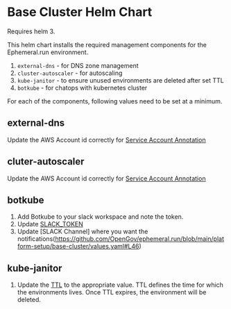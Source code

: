 # Base Cluster Helm Chart

Requires helm 3.

This helm chart installs the required management components for the Ephemeral.run environment.

1. `external-dns` - for DNS zone management
2. `cluster-autoscaler` - for autoscaling
3. `kube-janitor` - to ensure unused environments are deleted after set TTL
4. `botkube` - for chatops with kubernetes cluster

For each of the components, following values need to be set at a minimum.

## external-dns

Update the AWS Account id correctly for [Service Account Annotation](https://github.com/OpenGov/ephemeral.run/blob/main/platform-setup/base-cluster/values.yaml#L87)

## cluter-autoscaler

Update the AWS Account id correctly for [Service Account Annotation](https://github.com/OpenGov/ephemeral.run/blob/main/platform-setup/base-cluster/values.yaml#L183)

## botkube

1. Add Botkube to your slack workspace and note the token.
2. Update [SLACK_TOKEN](https://github.com/OpenGov/ephemeral.run/blob/main/platform-setup/base-cluster/values.yaml#L48)
3. Update [SLACK Channel] where you want the notifications(https://github.com/OpenGov/ephemeral.run/blob/main/platform-setup/base-cluster/values.yaml#L46)

## kube-janitor

1. Update the [TTL](https://github.com/OpenGov/ephemeral.run/blob/main/platform-setup/base-cluster/values.yaml#L147) to the appropriate value. TTL defines the time for which the environments lives. Once TTL expires, the environment will be deleted.
